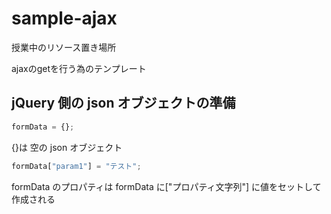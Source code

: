 # sample-ajax
授業中のリソース置き場所

ajaxのgetを行う為のテンプレート
## jQuery 側の json オブジェクトの準備
```javascript
formData = {};
```
{}は 空の json オブジェクト
```javascript
formData["param1"] = "テスト";
```
formData のプロパティは formData に["プロパティ文字列"] に値をセットして作成される
